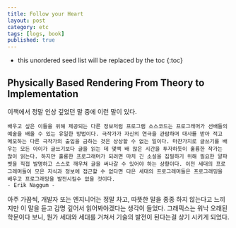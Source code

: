 ```yaml
---
title: Follow your Heart
layout: post
category: etc
tags: [logs, book]
published: true
---
```


* this unordered seed list will be replaced by the toc
{:toc}

## Physically Based Rendering From Theory to Implementation

이책에서 정말 인상 깊었던 말 중에 이런 말이 있다.

```
배우고 싶은 이들을 위해 제공되는 다른 정보처럼 프로그램 소스코드는 프로그래머가 선배들의 예술을 배울 수 있는 유일한 방법이다. 극작가가 자신의 연극을 관람하며 대사를 받아 적고 메모하는 다른 극작가의 출입을 금하는 것은 상상할 수 없는 일이다. 마찬가지로 글쓰기를 배우는 모든 아이가 글쓰기보다 글을 읽는 데 몇백 배 많은 시간을 투자하듯이 훌륭한 작가는 많이 읽는다. 하지만 훌륭한 프로그래머가 되려면 마치 긴 소설을 집필하기 위해 필요한 알파벳을 직접 발명하고 스스로 깨우쳐 글을 써나갈 수 있어야 하는 상황이다. 이전 세대의 프로그래머들이 모은 지식과 정보에 접근할 수 없다면 다은 세대의 프로그래머들은 프로그래밍을 배우고 프로그래밍을 발전시킬수 없을 것이다.
- Erik Naggum - 
```

아주 가끔씩, 개발자 또는 엔지니어는 정말 차고, 따뜻한 말을 종종 하지 않는다고 느끼지만 이 말을 듣고 감명 깊어서 읽어봐야겠다는 생각이 들었다. 그래픽스는 워낙 오래된 학문이다 보니, 뭔가 세대와 세대를 거쳐서 기술의 발전이 된다는걸 상기 시키게 되었다.
